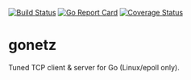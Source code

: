 [![Build Status](https://travis-ci.org/atercattus/gonetz.svg)](https://travis-ci.org/atercattus/gonetz)
[![Go Report Card](https://goreportcard.com/badge/github.com/atercattus/gonetz?2)](https://goreportcard.com/report/github.com/atercattus/gonetz)
[![Coverage Status](https://coveralls.io/repos/github/atercattus/gonetz/badge.svg?branch=master&v1)](https://coveralls.io/github/atercattus/gonetz?branch=master)

# gonetz
Tuned TCP client & server for Go (Linux/epoll only).
